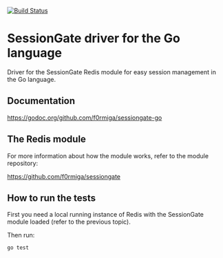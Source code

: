 [![Build Status](https://travis-ci.org/f0rmiga/sessiongate-go.svg?branch=master)](http://travis-ci.org/f0rmiga/sessiongate-go)

# SessionGate driver for the Go language

Driver for the SessionGate Redis module for easy session management in the Go language.

## Documentation

https://godoc.org/github.com/f0rmiga/sessiongate-go

## The Redis module

For more information about how the module works, refer to the module repository:

https://github.com/f0rmiga/sessiongate

## How to run the tests

First you need a local running instance of Redis with the SessionGate module loaded (refer to the previous topic).

Then run:

`go test`
